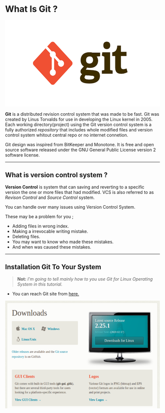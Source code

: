 # What Is Git ?

<img src="https://github.com/barisdalyan/git-tutorial/blob/master/git/img/git-logo.png?raw=true" alt="Error"
	 width="550" height="280"/>

 **Git** is a distributed revision control system that was made to be fast. Git was created by Linus Torvalds for use in developing the Linux kernel in 2005. Each working directory(project) using the Git version control system is a fully authorized _repository_ that includes whole modified files and version control system whitout central repo or no internet connetion.

Git design was inspired from BitKeeper and Monotone.
It is free and open source software released under the GNU General Public License version 2 software license.

---


## What is version control system ?
 
 **Version Control** is system that can saving and reverting to a specific version the one or more files that had modified. VCS is also referred to as _Revison Control_ and _Source Control_ system.
 
 You can handle over many issues using  Version Control System. 
 
These may be a problem for you ;
- Adding files in wrong index.
- Making a irrevocable writing mistake.
- Deleting files.
- You may want to know who made these mistakes. 
- And when was caused these mistakes. 

---

## Installation Git To Your System
> **Not:** _I'm going to tell mainly how to you use Git for Linux Operating System in this tutorial._

- You can reach Git site from [here.](https://git-scm.com/downloads)

<img src="https://github.com/barisdalyan/git-tutorial/blob/master/git/img/git-site.png?raw=true" alt="Error"
	 width="550" height="350"/>




